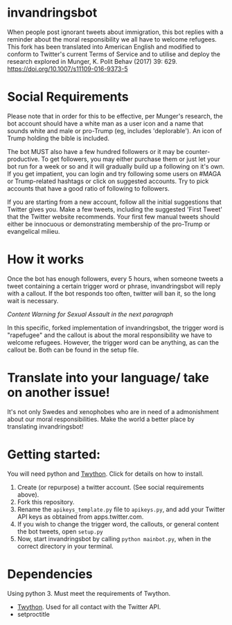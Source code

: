 # invandringsbot
When people post ignorant tweets about immigration, this bot replies with a reminder about the moral responsibility we all have to welcome refugees. This fork has been translated into American English and modified to conform to Twitter's current Terms of Service and to utilise and deploy the research explored in Munger, K. Polit Behav (2017) 39: 629. https://doi.org/10.1007/s11109-016-9373-5

# Social Requirements

Please note that in order for this to be effective, per Munger's research, the bot account should have a white man as a user icon and a name that sounds white and male or pro-Trump (eg, includes 'deplorable'). An icon of Trump holding the bible is included.

The bot MUST also have a few hundred followers or it may be counter-productive. To get followers, you may either purchase them or just let your bot run for a week or so and it will gradually build up a following on it's own. If you get impatient, you can login and try following some users on #MAGA or Trump-related hashtags or click on suggested accounts. Try to pick accounts that have a good ratio of following to followers.

If you are starting from a new account, follow all the initial
suggestions that Twitter gives you. Make a few tweets, including
the suggested 'First Tweet' that the Twitter website recommends.
Your first few manual tweets should either be innocuous or demonstrating membership of the pro-Trump or evangelical milieu.

# How it works

Once the bot has enough followers, every 5 hours, when someone tweets a tweet containing a certain trigger word or phrase, invandringsbot will reply with a callout.  If the bot responds too often, twitter will ban it, so the long wait is necessary.

_Content Warning for Sexual Assault in the next paragraph_

In this specific, forked implementation of invandringsbot, the trigger word is "rapefugee" and the callout is about the moral responsibility we have to welcome refugees. However, the trigger word can be anything, as can the callout be. Both can be found in the setup file.

# Translate into your language/ take on another issue!

It's not only Swedes and xenophobes who are in need of a admonishment about our moral responsibilities. Make the world a better place by translating invandringsbot!

# Getting started:

You will need python and [Twython](https://github.com/ryanmcgrath/twython). Click for details on how to install.

1. Create (or repurpose) a twitter account. (See social requirements above).
2. Fork this repository.
3. Rename the `apikeys_template.py` file to `apikeys.py`, and add your Twitter API keys as obtained from apps.twitter.com.
4. If you wish to change the trigger word, the callouts, or general content the bot tweets, open `setup.py`
5. Now, start invandringsbot by calling `python mainbot.py`, when in the correct directory in your terminal.

# Dependencies

Using python 3. Must meet the requirements of Twython.

- [Twython](https://github.com/ryanmcgrath/twython). Used for all contact with the Twitter API.
- setproctitle

